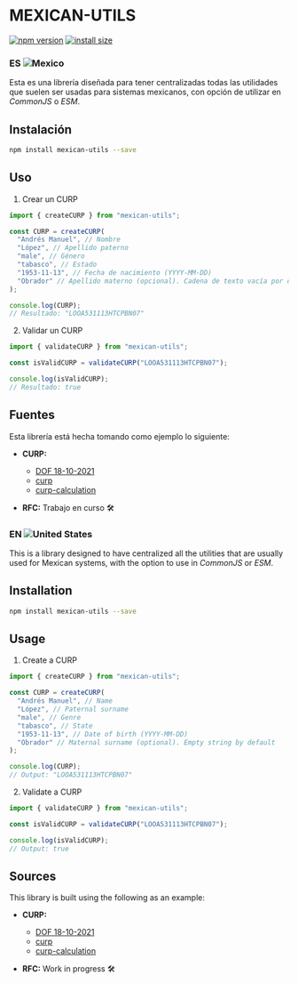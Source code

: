 # MEXICAN-UTILS

[![npm version](https://badge.fury.io/js/mexican-utils.svg)](https://badge.fury.io/js/mexican-utils)
[![install size](https://packagephobia.now.sh/badge?p=mexican-utils)](https://packagephobia.com/result?p=mexican-utils)

### ES ![Mexico](https://raw.githubusercontent.com/stevenrskelton/flag-icon/master/png/16/country-4x3/mx.png "Mexico")

Esta es una librería diseñada para tener centralizadas todas las utilidades que suelen ser usadas para sistemas mexicanos, con opción de utilizar en _CommonJS_ o _ESM_.

## Instalación

```sh
npm install mexican-utils --save
```

## Uso

1. Crear un CURP

```typescript
import { createCURP } from "mexican-utils";

const CURP = createCURP(
  "Andrés Manuel", // Nombre
  "López", // Apellido paterno
  "male", // Género
  "tabasco", // Estado
  "1953-11-13", // Fecha de nacimiento (YYYY-MM-DD)
  "Obrador" // Apellido materno (opcional). Cadena de texto vacía por defecto
);

console.log(CURP);
// Resultado: "LOOA531113HTCPBN07"
```

2. Validar un CURP

```typescript
import { validateCURP } from "mexican-utils";

const isValidCURP = validateCURP("LOOA531113HTCPBN07");

console.log(isValidCURP);
// Resultado: true
```

## Fuentes

Esta librería está hecha tomando como ejemplo lo siguiente:

- **CURP:**

  - [DOF 18-10-2021](https://sre.gob.mx/component/phocadownload/category/2-marco-normativo?download=1116:instructivo-normativo-para-la-asignacion-de-la-clave-unica-de-registro-de-poblacion-dof-18-10-2021-texto-vigente)
  - [curp](https://www.npmjs.com/package/curp)
  - [curp-calculation](https://www.npmjs.com/package/curp-calculation)

- **RFC:** Trabajo en curso 🛠️

### EN ![United States](https://raw.githubusercontent.com/stevenrskelton/flag-icon/master/png/16/country-4x3/us.png "United States")

This is a library designed to have centralized all the utilities that are usually used for Mexican systems, with the option to use in _CommonJS_ or _ESM_.

## Installation

```sh
npm install mexican-utils --save
```

## Usage

1. Create a CURP

```typescript
import { createCURP } from "mexican-utils";

const CURP = createCURP(
  "Andrés Manuel", // Name
  "López", // Paternal surname
  "male", // Genre
  "tabasco", // State
  "1953-11-13", // Date of birth (YYYY-MM-DD)
  "Obrador" // Maternal surname (optional). Empty string by default
);

console.log(CURP);
// Output: "LOOA531113HTCPBN07"
```

2. Validate a CURP

```typescript
import { validateCURP } from "mexican-utils";

const isValidCURP = validateCURP("LOOA531113HTCPBN07");

console.log(isValidCURP);
// Output: true
```

## Sources

This library is built using the following as an example:

- **CURP:**

  - [DOF 18-10-2021](https://sre.gob.mx/component/phocadownload/category/2-marco-normativo?download=1116:instructivo-normativo-para-la-asignacion-de-la-clave-unica-de-registro-de-poblacion-dof-18-10-2021-texto-vigente)
  - [curp](https://www.npmjs.com/package/curp)
  - [curp-calculation](https://www.npmjs.com/package/curp-calculation)

- **RFC:** Work in progress 🛠️
